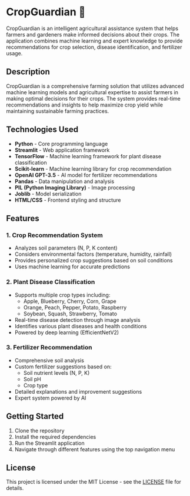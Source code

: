 # CropGuardian 🌱

CropGuardian is an intelligent agricultural assistance system that helps farmers and gardeners make informed decisions about their crops. The application combines machine learning and expert knowledge to provide recommendations for crop selection, disease identification, and fertilizer usage.

## Description

CropGuardian is a comprehensive farming solution that utilizes advanced machine learning models and agricultural expertise to assist farmers in making optimal decisions for their crops. The system provides real-time recommendations and insights to help maximize crop yield while maintaining sustainable farming practices.

## Technologies Used

- **Python** - Core programming language
- **Streamlit** - Web application framework
- **TensorFlow** - Machine learning framework for plant disease classification
- **Scikit-learn** - Machine learning library for crop recommendation
- **OpenAI GPT-3.5** - AI model for fertilizer recommendations
- **Pandas** - Data manipulation and analysis
- **PIL (Python Imaging Library)** - Image processing
- **Joblib** - Model serialization
- **HTML/CSS** - Frontend styling and structure

## Features

### 1. Crop Recommendation System
- Analyzes soil parameters (N, P, K content)
- Considers environmental factors (temperature, humidity, rainfall)
- Provides personalized crop suggestions based on soil conditions
- Uses machine learning for accurate predictions

### 2. Plant Disease Classification
- Supports multiple crop types including:
  - Apple, Blueberry, Cherry, Corn, Grape
  - Orange, Peach, Pepper, Potato, Raspberry
  - Soybean, Squash, Strawberry, Tomato
- Real-time disease detection through image analysis
- Identifies various plant diseases and health conditions
- Powered by deep learning (EfficientNetV2)

### 3. Fertilizer Recommendation
- Comprehensive soil analysis
- Custom fertilizer suggestions based on:
  - Soil nutrient levels (N, P, K)
  - Soil pH
  - Crop type
- Detailed explanations and improvement suggestions
- Expert system powered by AI

## Getting Started

1. Clone the repository
2. Install the required dependencies
3. Run the Streamlit application
4. Navigate through different features using the top navigation menu

## License

This project is licensed under the MIT License - see the [LICENSE](LICENSE) file for details.